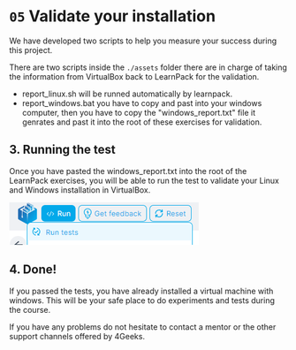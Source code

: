 # `05` Validate your installation

We have developed two scripts to help you measure your success during this project. 

There are two scripts inside the `./assets` folder there are in charge of taking the information from VirtualBox back to LearnPack for the validation. 

- report_linux.sh will be runned automatically by learnpack.
- report_windows.bat you have to copy and past into your windows computer, then you have to copy the "windows_report.txt" file it genrates and past it into the root of these exercises for validation.

## 3. Running the test

Once you have pasted the windows_report.txt into the root of the LearnPack exercises, you will be able to run the test to validate your Linux and Windows installation in VirtualBox.

![Script Windows](../../.learn/assets/script-test.png)

## 4. Done!

If you passed the tests, you have already installed a virtual machine with windows. This will be your safe place to do experiments and tests during the course.

If you have any problems do not hesitate to contact a mentor or the other support channels offered by 4Geeks.
